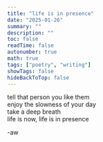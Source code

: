 ```yaml
---
title: "life is in presence"
date: "2025-01-26"
summary: ""
description: ""
toc: false
readTime: false
autonumber: true
math: true
tags: ["poetry", "writing"]
showTags: false
hideBackToTop: false
---
```


tell that person you like them  
enjoy the slowness of your day  
take a deep breath  
life is now, life is in presence  
  
-aw